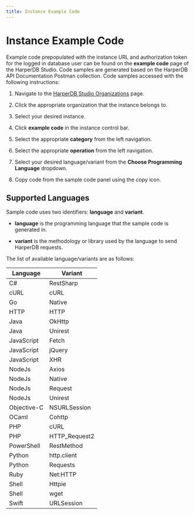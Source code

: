 ```yaml
---
title: Instance Example Code
---
```


# Instance Example Code

Example code prepopulated with the instance URL and authorization token for the logged in database user can be found on the **example code** page of the HarperDB Studio. Code samples are generated based on the HarperDB API Documentation Postman collection. Code samples accessed with the following instructions:

1. Navigate to the [HarperDB Studio Organizations](https://studio.harperdb.io/organizations) page.

2. Click the appropriate organization that the instance belongs to.

3. Select your desired instance.

4. Click **example code** in the instance control bar.

5. Select the appropriate **category** from the left navigation.

6. Select the appropriate **operation** from the left navigation.

7. Select your desired language/variant from the **Choose Programming Language** dropdown.

8. Copy code from the sample code panel using the copy icon.

## Supported Languages

Sample code uses two identifiers: **language** and **variant**.

- **language** is the programming language that the sample code is generated in.

- **variant** is the methodology or library used by the language to send HarperDB requests.

The list of available language/variants are as follows:

| Language    | Variant       |
| ----------- | ------------- |
| C#          | RestSharp     |
| cURL        | cURL          |
| Go          | Native        |
| HTTP        | HTTP          |
| Java        | OkHttp        |
| Java        | Unirest       |
| JavaScript  | Fetch         |
| JavaScript  | jQuery        |
| JavaScript  | XHR           |
| NodeJs      | Axios         |
| NodeJs      | Native        |
| NodeJs      | Request       |
| NodeJs      | Unirest       |
| Objective-C | NSURLSession  |
| OCaml       | Cohttp        |
| PHP         | cURL          |
| PHP         | HTTP_Request2 |
| PowerShell  | RestMethod    |
| Python      | http.client   |
| Python      | Requests      |
| Ruby        | Net:HTTP      |
| Shell       | Httpie        |
| Shell       | wget          |
| Swift       | URLSession    |
